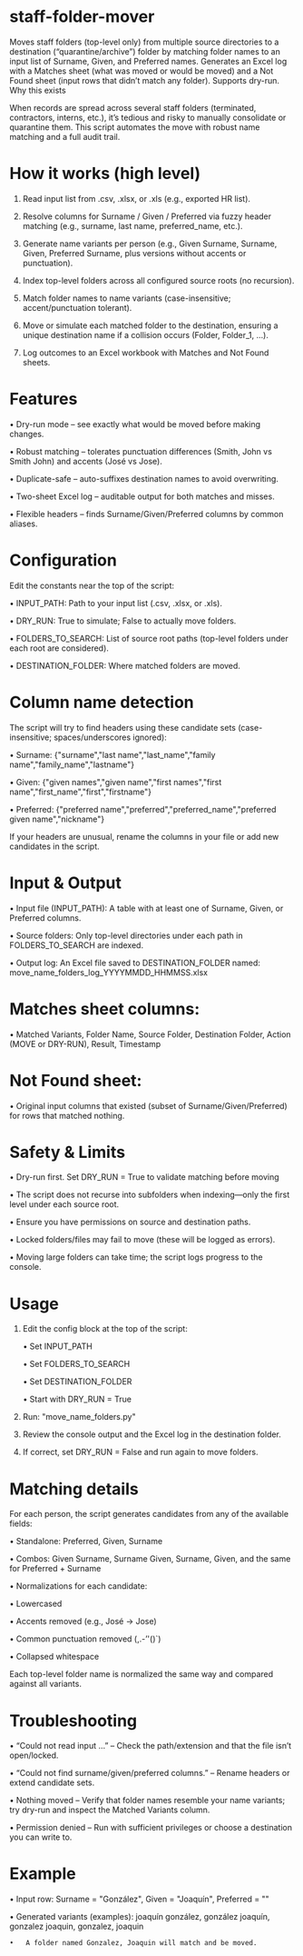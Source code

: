# staff-folder-mover


Moves staff folders (top-level only) from multiple source directories to a destination (“quarantine/archive”) folder by matching folder names to an input list of Surname, Given, and Preferred names. Generates an Excel log with a Matches sheet (what was moved or would be moved) and a Not Found sheet (input rows that didn’t match any folder). Supports dry-run.
Why this exists

When records are spread across several staff folders (terminated, contractors, interns, etc.), it’s tedious and risky to manually consolidate or quarantine them. This script automates the move with robust name matching and a full audit trail.
# How it works (high level)

1.	Read input list from .csv, .xlsx, or .xls (e.g., exported HR list).

2.	Resolve columns for Surname / Given / Preferred via fuzzy header matching (e.g., surname, last name, preferred_name, etc.).

3.	Generate name variants per person (e.g., Given Surname, Surname, Given, Preferred Surname, plus versions without accents or punctuation).

4.	Index top-level folders across all configured source roots (no recursion).

5.	Match folder names to name variants (case-insensitive; accent/punctuation tolerant).

6.	Move or simulate each matched folder to the destination, ensuring a unique destination name if a collision occurs (Folder, Folder_1, …).

7.	Log outcomes to an Excel workbook with Matches and Not Found sheets.
# Features

•	 Dry-run mode – see exactly what would be moved before making changes.

•	 Robust matching – tolerates punctuation differences (Smith, John vs Smith John) and accents (José vs Jose).

•	 Duplicate-safe – auto-suffixes destination names to avoid overwriting.

•	 Two-sheet Excel log – auditable output for both matches and misses.

•	 Flexible headers – finds Surname/Given/Preferred columns by common aliases.
# Configuration

Edit the constants near the top of the script:

•	INPUT_PATH: Path to your input list (.csv, .xlsx, or .xls).

•	DRY_RUN: True to simulate; False to actually move folders.

•	FOLDERS_TO_SEARCH: List of source root paths (top-level folders under each root are considered).

•	DESTINATION_FOLDER: Where matched folders are moved.
# Column name detection

The script will try to find headers using these candidate sets (case-insensitive; spaces/underscores ignored):

•	Surname: {"surname","last name","last_name","family name","family_name","lastname"}

•	Given: {"given names","given name","first names","first name","first_name","first","firstname"}

•	Preferred: {"preferred name","preferred","preferred_name","preferred given name","nickname"}

If your headers are unusual, rename the columns in your file or add new candidates in the script.
# Input & Output

•	Input file (INPUT_PATH): A table with at least one of Surname, Given, or Preferred columns.

•	Source folders: Only top-level directories under each path in FOLDERS_TO_SEARCH are indexed.

•	Output log: An Excel file saved to DESTINATION_FOLDER named: 
 move_name_folders_log_YYYYMMDD_HHMMSS.xlsx
 
 # Matches sheet columns:
 
• Matched Variants, Folder Name, Source Folder, Destination Folder, Action (MOVE or DRY-RUN), Result, Timestamp

# Not Found sheet:

• Original input columns that existed (subset of Surname/Given/Preferred) for rows that matched nothing.
  
# Safety & Limits

• Dry-run first. Set DRY_RUN = True to validate matching before moving

• The script does not recurse into subfolders when indexing—only the first level under each source root.
 
• Ensure you have permissions on source and destination paths.
 
• Locked folders/files may fail to move (these will be logged as errors).
 
• Moving large folders can take time; the script logs progress to the console.
 
 
# Usage
1. Edit the config block at the top of the script:
   
	• Set INPUT_PATH

	• Set FOLDERS_TO_SEARCH

	• Set DESTINATION_FOLDER

	• Start with DRY_RUN = True
 
3.	Run: "move_name_folders.py"

4.	Review the console output and the Excel log in the destination folder.

5.	If correct, set DRY_RUN = False and run again to move folders.
# Matching details

For each person, the script generates candidates from any of the available fields:

•	Standalone: Preferred, Given, Surname

•	Combos: Given Surname, Surname Given, Surname, Given, and the same for Preferred + Surname

•	Normalizations for each candidate:

•	Lowercased

•	Accents removed (e.g., José → Jose)

•	Common punctuation removed (,.-’'()`)

•	Collapsed whitespace

Each top-level folder name is normalized the same way and compared against all variants.
# Troubleshooting

•	“Could not read input …” – Check the path/extension and that the file isn’t open/locked.

•	“Could not find surname/given/preferred columns.” – Rename headers or extend candidate sets.

•	Nothing moved – Verify that folder names resemble your name variants; try dry-run and inspect the Matched Variants column.

•	Permission denied – Run with sufficient privileges or choose a destination you can write to.
# Example

•	Input row: Surname = "González", Given = "Joaquín", Preferred = ""

•	Generated variants (examples): joaquín gonzález, gonzález joaquín, gonzalez joaquin, gonzalez, joaquin

	•	A folder named Gonzalez, Joaquin will match and be moved.
 
